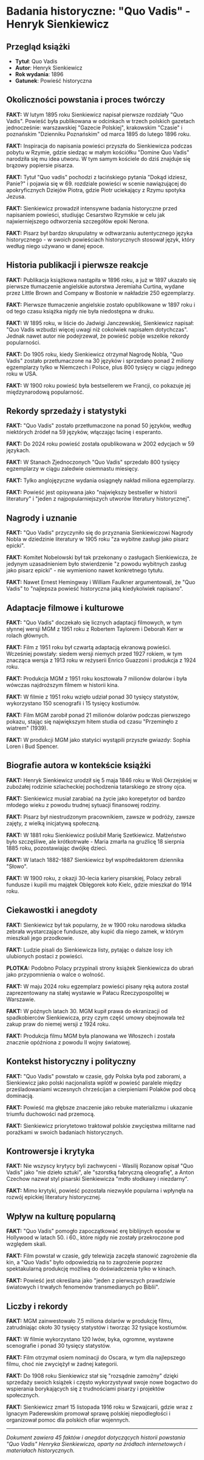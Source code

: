 # Badania historyczne: "Quo Vadis" - Henryk Sienkiewicz

## Przegląd książki
- **Tytuł**: Quo Vadis
- **Autor**: Henryk Sienkiewicz  
- **Rok wydania**: 1896
- **Gatunek**: Powieść historyczna

## Okoliczności powstania i proces twórczy

**FAKT:** W lutym 1895 roku Sienkiewicz napisał pierwsze rozdziały "Quo Vadis". Powieść była publikowana w odcinkach w trzech polskich gazetach jednocześnie: warszawskiej "Gazecie Polskiej", krakowskim "Czasie" i poznańskim "Dzienniku Poznańskim" od marca 1895 do lutego 1896 roku.

**FAKT:** Inspiracja do napisania powieści przyszła do Sienkiewicza podczas pobytu w Rzymie, gdzie siedząc w małym kościółku "Domine Quo Vadis" narodziła się mu idea utworu. W tym samym kościele do dziś znajduje się brązowy popiersie pisarza.

**FAKT:** Tytuł "Quo vadis" pochodzi z łacińskiego pytania "Dokąd idziesz, Panie?" i pojawia się w 69. rozdziale powieści w scenie nawiązującej do apokryficznych Dziejów Piotra, gdzie Piotr uciekający z Rzymu spotyka Jezusa.

**FAKT:** Sienkiewicz prowadził intensywne badania historyczne przed napisaniem powieści, studiując Cesarstwo Rzymskie w celu jak najwierniejszego odtworzenia szczegółów epoki Nerona.

**FAKT:** Pisarz był bardzo skrupulatny w odtwarzaniu autentycznego języka historycznego - w swoich powieściach historycznych stosował język, który według niego używano w danej epoce.

## Historia publikacji i pierwsze reakcje

**FAKT:** Publikacja książkowa nastąpiła w 1896 roku, a już w 1897 ukazało się pierwsze tłumaczenie angielskie autorstwa Jeremiaha Curtina, wydane przez Little Brown and Company w Bostonie w nakładzie 250 egzemplarzy.

**FAKT:** Pierwsze tłumaczenie angielskie zostało opublikowane w 1897 roku i od tego czasu książka nigdy nie była niedostępna w druku.

**FAKT:** W 1895 roku, w liście do Jadwigi Janczewskiej, Sienkiewicz napisał: "Quo Vadis wzbudzi więcej uwagi niż cokolwiek napisałem dotychczas". Jednak nawet autor nie podejrzewał, że powieść pobije wszelkie rekordy popularności.

**FAKT:** Do 1905 roku, kiedy Sienkiewicz otrzymał Nagrodę Nobla, "Quo Vadis" zostało przetłumaczone na 30 języków i sprzedano ponad 2 miliony egzemplarzy tylko w Niemczech i Polsce, plus 800 tysięcy w ciągu jednego roku w USA.

**FAKT:** W 1900 roku powieść była bestsellerem we Francji, co pokazuje jej międzynarodową popularność.

## Rekordy sprzedaży i statystyki

**FAKT:** "Quo Vadis" zostało przetłumaczone na ponad 50 języków, według niektórych źródeł na 59 języków, włączając łacinę i esperanto.

**FAKT:** Do 2024 roku powieść została opublikowana w 2002 edycjach w 59 językach.

**FAKT:** W Stanach Zjednoczonych "Quo Vadis" sprzedało 800 tysięcy egzemplarzy w ciągu zaledwie osiemnastu miesięcy.

**FAKT:** Tylko anglojęzyczne wydania osiągnęły nakład miliona egzemplarzy.

**FAKT:** Powieść jest opisywana jako "największy bestseller w historii literatury" i "jeden z najpopularniejszych utworów literatury historycznej".

## Nagrody i uznanie

**FAKT:** "Quo Vadis" przyczyniło się do przyznania Sienkiewiczowi Nagrody Nobla w dziedzinie literatury w 1905 roku "za wybitne zasługi jako pisarz epicki".

**FAKT:** Komitet Nobelowski był tak przekonany o zasługach Sienkiewicza, że jedynym uzasadnieniem było stwierdzenie "z powodu wybitnych zasług jako pisarz epicki" - nie wymieniono nawet konkretnego tytułu.

**FAKT:** Nawet Ernest Hemingway i William Faulkner argumentowali, że "Quo Vadis" to "najlepsza powieść historyczna jaką kiedykolwiek napisano".

## Adaptacje filmowe i kulturowe

**FAKT:** "Quo Vadis" doczekało się licznych adaptacji filmowych, w tym słynnej wersji MGM z 1951 roku z Robertem Taylorem i Deborah Kerr w rolach głównych.

**FAKT:** Film z 1951 roku był czwartą adaptacją ekranową powieści. Wcześniej powstały: siedem wersji niemych przed 1927 rokiem, w tym znacząca wersja z 1913 roku w reżyserii Enrico Guazzoni i produkcja z 1924 roku.

**FAKT:** Produkcja MGM z 1951 roku kosztowała 7 milionów dolarów i była wówczas najdroższym filmem w historii kina.

**FAKT:** W filmie z 1951 roku wzięło udział ponad 30 tysięcy statystów, wykorzystano 150 scenografii i 15 tysięcy kostiumów.

**FAKT:** Film MGM zarobił ponad 21 milionów dolarów podczas pierwszego pokazu, stając się największym hitem studia od czasu "Przeminęło z wiatrem" (1939).

**FAKT:** W produkcji MGM jako statyści wystąpili przyszłe gwiazdy: Sophia Loren i Bud Spencer.

## Biografie autora w kontekście książki

**FAKT:** Henryk Sienkiewicz urodził się 5 maja 1846 roku w Woli Okrzejskiej w zubożałej rodzinie szlacheckiej pochodzenia tatarskiego ze strony ojca.

**FAKT:** Sienkiewicz musiał zarabiać na życie jako korepetytor od bardzo młodego wieku z powodu trudnej sytuacji finansowej rodziny.

**FAKT:** Pisarz był niestrudzonym pracownikiem, zawsze w podróży, zawsze zajęty, z wielką inicjatywą społeczną.

**FAKT:** W 1881 roku Sienkiewicz poślubił Marię Szetkiewicz. Małżeństwo było szczęśliwe, ale krótkotrwałe - Maria zmarła na gruźlicę 18 sierpnia 1885 roku, pozostawiając dwójkę dzieci.

**FAKT:** W latach 1882-1887 Sienkiewicz był współredaktorem dziennika "Słowo".

**FAKT:** W 1900 roku, z okazji 30-lecia kariery pisarskiej, Polacy zebrali fundusze i kupili mu majątek Oblęgorek koło Kielc, gdzie mieszkał do 1914 roku.

## Ciekawostki i anegdoty

**FAKT:** Sienkiewicz był tak popularny, że w 1900 roku narodowa składka zebrała wystarczające fundusze, aby kupić dla niego zamek, w którym mieszkali jego przodkowie.

**FAKT:** Ludzie pisali do Sienkiewicza listy, pytając o dalsze losy ich ulubionych postaci z powieści.

**PLOTKA:** Podobno Polacy przypinali strony książek Sienkiewicza do ubrań jako przypomnienia o walce o wolność.

**FAKT:** W maju 2024 roku egzemplarz powieści pisany ręką autora został zaprezentowany na stałej wystawie w Pałacu Rzeczypospolitej w Warszawie.

**FAKT:** W późnych latach 30. MGM kupił prawa do ekranizacji od spadkobierców Sienkiewicza, przy czym część umowy obejmowała też zakup praw do niemej wersji z 1924 roku.

**FAKT:** Produkcja filmu MGM była planowana we Włoszech i została znacznie opóźniona z powodu II wojny światowej.

## Kontekst historyczny i polityczny

**FAKT:** "Quo Vadis" powstało w czasie, gdy Polska była pod zaborami, a Sienkiewicz jako polski nacjonalista wplótł w powieść paralele między prześladowaniami wczesnych chrześcijan a cierpieniami Polaków pod obcą dominacją.

**FAKT:** Powieść ma głębsze znaczenie jako rebuke materializmu i ukazanie triumfu duchowości nad przemocą.

**FAKT:** Sienkiewicz priorytetowo traktował polskie zwycięstwa militarne nad porażkami w swoich badaniach historycznych.

## Kontrowersje i krytyka

**FAKT:** Nie wszyscy krytycy byli zachwyceni - Wasilij Rozanow opisał "Quo Vadis" jako "nie dzieło sztuki", ale "szorstką fabryczną oleografię", a Anton Czechow nazwał styl pisarski Sienkiewicza "mdło słodkawy i niezdarny".

**FAKT:** Mimo krytyki, powieść pozostała niezwykle popularna i wpłynęła na rozwój epickiej literatury historycznej.

## Wpływ na kulturę popularną

**FAKT:** "Quo Vadis" pomogło zapoczątkować erę biblijnych eposów w Hollywood w latach 50. i 60., które nigdy nie zostały przekroczone pod względem skali.

**FAKT:** Film powstał w czasie, gdy telewizja zaczęła stanowić zagrożenie dla kin, a "Quo Vadis" było odpowiedzią na to zagrożenie poprzez spektakularną produkcję możliwą do doświadczenia tylko w kinach.

**FAKT:** Powieść jest określana jako "jeden z pierwszych prawdziwie światowych i trwałych fenomenów transmedianych po Biblii".

## Liczby i rekordy

**FAKT:** MGM zainwestowało 7,5 miliona dolarów w produkcję filmu, zatrudniając około 30 tysięcy statystów i tworząc 32 tysiące kostiumów.

**FAKT:** W filmie wykorzystano 120 lwów, byka, ogromne, wystawne scenografie i ponad 30 tysięcy statystów.

**FAKT:** Film otrzymał osiem nominacji do Oscara, w tym dla najlepszego filmu, choć nie zwyciężył w żadnej kategorii.

**FAKT:** Do 1908 roku Sienkiewicz stał się "rozsądnie zamożny" dzięki sprzedaży swoich książek i często wykorzystywał swoje nowe bogactwo do wspierania borykających się z trudnościami pisarzy i projektów społecznych.

**FAKT:** Sienkiewicz zmarł 15 listopada 1916 roku w Szwajcarii, gdzie wraz z Ignacym Paderewskim promował sprawę polskiej niepodległości i organizował pomoc dla polskich ofiar wojennych.

---

*Dokument zawiera 45 faktów i anegdot dotyczących historii powstania "Quo Vadis" Henryka Sienkiewicza, oparty na źródłach internetowych i materiałach historycznych.*
